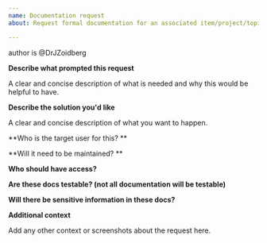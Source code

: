 ```yaml
---
name: Documentation request
about: Request formal documentation for an associated item/project/topic

---
```


author is @DrJZoidberg

**Describe what prompted this request**

A clear and concise description of what is needed and why this would be helpful to have.

**Describe the solution you'd like**

A clear and concise description of what you want to happen. 

**Who is the target user for this? **

**Will it need to be maintained? **

**Who should have access?**

**Are these docs testable? (not all documentation will be testable)**

**Will there be sensitive information in these docs?**

**Additional context**

Add any other context or screenshots about the request here.
